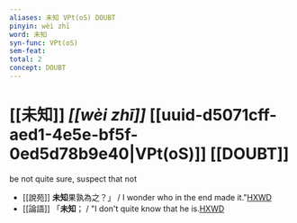 ```yaml
---
aliases: 未知 VPt(oS) DOUBT
pinyin: wèi zhī
word: 未知
syn-func: VPt(oS)
sem-feat: 
total: 2
concept: DOUBT 
---
```

# [[未知]] *[[wèi zhī]]*  [[uuid-d5071cff-aed1-4e5e-bf5f-0ed5d78b9e40|VPt(oS)]] [[DOUBT]]
be not quite sure, suspect that not
 - [[說苑]] **未知**果孰為之？」
                     / I wonder who in the end made it."[HXWD](https://hxwd.org/textview.html?location=CH1a0907_CHANT_002-5a.34)
 - [[論語]] 「**未知**； / "I don't quite know that he is.[HXWD](https://hxwd.org/textview.html?location=KR1h0004_tls_005-22a.19)